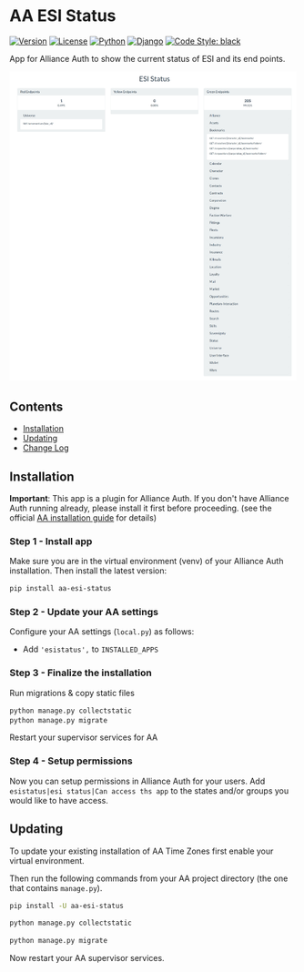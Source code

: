 # AA ESI Status

[![Version](https://img.shields.io/pypi/v/aa-esi-status?label=release)](https://pypi.org/project/aa-esi-status/)
[![License](https://img.shields.io/badge/license-GPLv3-green)](https://pypi.org/project/aa-esi-status/)
[![Python](https://img.shields.io/pypi/pyversions/aa-esi-status)](https://pypi.org/project/aa-esi-status/)
[![Django](https://img.shields.io/pypi/djversions/aa-esi-status?label=django)](https://pypi.org/project/aa-esi-status/)
[![Code Style: black](https://img.shields.io/badge/code%20style-black-000000.svg)](http://black.readthedocs.io/en/latest/)

App for Alliance Auth to show the current status of ESI and its end points.

![AA ESI Status](https://raw.githubusercontent.com/ppfeufer/aa-esi-status/main/esistatus/docs/aa-esi-status.jpg)

## Contents

- [Installation](#installation)
- [Updating](#updating)
- [Change Log](CHANGELOG.md)


## Installation

**Important**: This app is a plugin for Alliance Auth. If you don't have
Alliance Auth running already, please install it first before proceeding.
(see the official [AA installation guide](https://allianceauth.readthedocs.io/en/latest/installation/allianceauth.html) for details)


### Step 1 - Install app

Make sure you are in the virtual environment (venv) of your Alliance Auth installation.
Then install the latest version:

```bash
pip install aa-esi-status
```


### Step 2 - Update your AA settings

Configure your AA settings (`local.py`) as follows:

- Add `'esistatus',` to `INSTALLED_APPS`


### Step 3 - Finalize the installation

Run migrations & copy static files

```bash
python manage.py collectstatic
python manage.py migrate
```

Restart your supervisor services for AA


### Step 4 - Setup permissions

Now you can setup permissions in Alliance Auth for your users.
Add ``esistatus|esi status|Can access ths app`` to the states and/or groups you would
like to have access.


## Updating

To update your existing installation of AA Time Zones first enable your virtual environment.

Then run the following commands from your AA project directory (the one that contains `manage.py`).

```bash
pip install -U aa-esi-status
```

```bash
python manage.py collectstatic
```

```bash
python manage.py migrate
```

Now restart your AA supervisor services.
